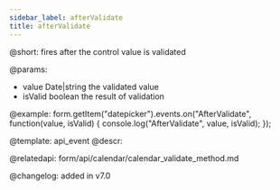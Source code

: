 ```yaml
---
sidebar_label: afterValidate
title: afterValidate
---          
```


@short: fires after the control value is validated
 

@params:
- value       Date|string  the validated value
- isValid     boolean     the result of validation


@example:
form.getItem("datepicker").events.on("AfterValidate", function(value, isValid) {
    console.log("AfterValidate", value, isValid);
});


@template: api_event
@descr:

@relatedapi: form/api/calendar/calendar_validate_method.md

@changelog: added in v7.0
